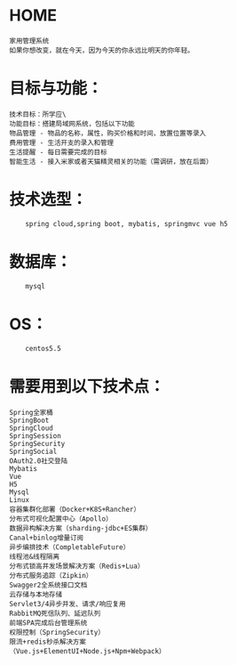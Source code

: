 # HOME
    家用管理系统
    如果你想改变，就在今天，因为今天的你永远比明天的你年轻。

# 目标与功能：
    技术目标：所学应\
    功能目标：搭建局域网系统，包括以下功能   
    物品管理 - 物品的名称，属性，购买价格和时间，放置位置等录入
    费用管理 - 生活开支的录入和管理
    生活提醒 - 每日需要完成的目标
    智能生活 - 接入米家或者天猫精灵相关的功能（需调研，放在后面）


# 技术选型：
        spring cloud,spring boot, mybatis, springmvc vue h5
# 数据库：
        mysql
# OS：
        centos5.5

# 需要用到以下技术点：
    Spring全家桶 
    SpringBoot
    SpringCloud
    SpringSession
    SpringSecurity
    SpringSocial
    OAuth2.0社交登陆
    Mybatis
    Vue
    H5
    Mysql
    Linux
    容器集群化部署（Docker+K8S+Rancher）
    分布式可视化配置中心（Apollo）
    数据异构解决方案（sharding-jdbc+ES集群）
    Canal+binlog增量订阅
    异步编排技术（CompletableFuture）
    线程池&线程隔离
    分布式锁高并发场景解决方案（Redis+Lua）
    分布式服务追踪（Zipkin）
    Swagger2全系统接口文档
    云存储与本地存储
    Servlet3/4异步并发、请求/响应复用
    RabbitMQ死信队列、延迟队列
    前端SPA完成后台管理系统
    权限控制（SpringSecurity）
    限流+redis秒杀解决方案
    （Vue.js+ElementUI+Node.js+Npm+Webpack）

